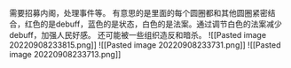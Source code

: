 需要招募内阁，处理事件等。
有意思的是里面的每个圆圈都和其他圆圈紧密结合，红色的是debuff，蓝色的是状态，白色的是法案。通过调节白色的法案减少debuff，加强人民好感。
还可能被一些组织造反和暗杀。
![[Pasted image 20220908233815.png]]
![[Pasted image 20220908233731.png]]
![[Pasted image 20220908233713.png]]